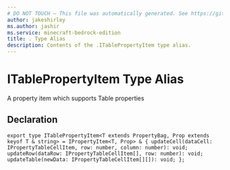 ```yaml
---
# DO NOT TOUCH — This file was automatically generated. See https://github.com/mojang/minecraftapidocsgenerator to modify descriptions, examples, etc.
author: jakeshirley
ms.author: jashir
ms.service: minecraft-bedrock-edition
title: . Type Alias
description: Contents of the .ITablePropertyItem type alias.
---
```

# ITablePropertyItem Type Alias

A property item which supports Table properties

## Declaration
`export type ITablePropertyItem<T extends PropertyBag, Prop extends keyof T & string> = IPropertyItem<T, Prop> & {
    updateCell(dataCell: IPropertyTableCellItem, row: number, column: number): void;
    updateRow(dataRow: IPropertyTableCellItem[], row: number): void;
    updateTable(newData: IPropertyTableCellItem[][]): void;
};`
